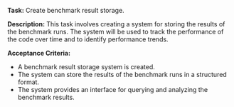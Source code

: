 **Task:** Create benchmark result storage.

**Description:**
This task involves creating a system for storing the results of the benchmark runs. The system will be used to track the performance of the code over time and to identify performance trends.

**Acceptance Criteria:**
- A benchmark result storage system is created.
- The system can store the results of the benchmark runs in a structured format.
- The system provides an interface for querying and analyzing the benchmark results.
